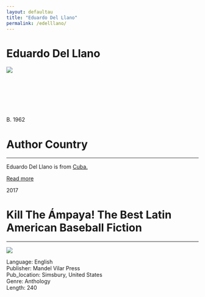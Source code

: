 ```yaml
---
layout: defaultau
title: "Eduardo Del Llano"
permalink: /edelllano/
---
```

<!-- partial:index.partial.html -->
<div class="content">
    <h1>Eduardo Del Llano</h1>
    <div class="quote">
        <div><img src="https://upload.wikimedia.org/wikipedia/commons/thumb/5/5c/Eduardo_Del_Llano.JPG/300px-Eduardo_Del_Llano.JPG" class="logo"></div>
    </div>
    <div class="timeline">
        <div style="padding-bottom:100px;"></div>
        <div class="block">
            <div class="date right"><p class="right">B. 1962</p></div>
            <div class="dot"></div>
            <div class="left first">
            <div class="author_country">
                <h1>Author Country</h1><hr>
          <div class="aclocation">  <p>Eduardo Del Llano is from <a href="{{ site.baseurl }}/14">Cuba.</a></p></div>
                  <div class="acreadmore"><a href="https://es.wikipedia.org/wiki/Eduardo_del_Llano" target="_blank">Read more</a></div>
            </div>
            </div>
        </div>
        <div class="block">
            <div class="date left"><p class="left">2017</p></div>
            <div class="dot"></div>
            <div class="right">
                <h1>Kill The Ámpaya! The Best Latin American Baseball Fiction</h1><hr>
                <p><img src="https://m.media-amazon.com/images/I/51pD5dJoXRL._SX331_BO1,204,203,200_.jpg"></p>
                <p>
                Language: English<br/>
                Publisher: Mandel Vilar Press<br/>
                Pub_location: Simsbury, United States<br/>
                Genre: Anthology<br/>
                Length: 240<br/>                   </p>
            </div>
        </div>
  <!-- partial -->
<script src='https://cdnjs.cloudflare.com/ajax/libs/jquery/3.1.1/jquery.min.js'></script><script  src="{{ site.baseurl }}/assets/js/authorscript.js"></script>